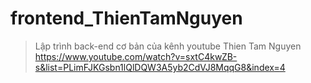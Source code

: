# frontend_ThienTamNguyen

> Lập trình back-end cơ bản của kênh youtube Thien Tam Nguyen https://www.youtube.com/watch?v=sxtC4kwZB-s&list=PLimFJKGsbn1lQlDQW3A5yb2CdVJ8MqqG8&index=4
